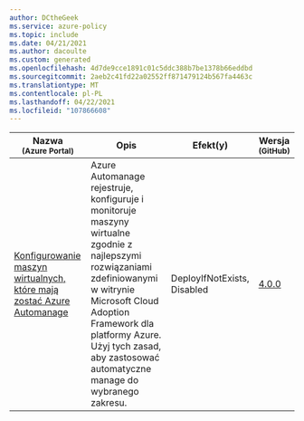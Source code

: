 ```yaml
---
author: DCtheGeek
ms.service: azure-policy
ms.topic: include
ms.date: 04/21/2021
ms.author: dacoulte
ms.custom: generated
ms.openlocfilehash: 4d7de9cce1891c01c5ddc388b7be1378b66eddbd
ms.sourcegitcommit: 2aeb2c41fd22a02552ff871479124b567fa4463c
ms.translationtype: MT
ms.contentlocale: pl-PL
ms.lasthandoff: 04/22/2021
ms.locfileid: "107866608"
---
```

|Nazwa<br /><sub>(Azure Portal)</sub> |Opis |Efekt(y) |Wersja<br /><sub>(GitHub)</sub> |
|---|---|---|---|
|[Konfigurowanie maszyn wirtualnych, które mają zostać Azure Automanage](https://portal.azure.com/#blade/Microsoft_Azure_Policy/PolicyDetailBlade/definitionId/%2Fproviders%2FMicrosoft.Authorization%2FpolicyDefinitions%2F270610db-8c04-438a-a739-e8e6745b22d3) |Azure Automanage rejestruje, konfiguruje i monitoruje maszyny wirtualne zgodnie z najlepszymi rozwiązaniami zdefiniowanymi w witrynie Microsoft Cloud Adoption Framework dla platformy Azure. Użyj tych zasad, aby zastosować automatyczne manage do wybranego zakresu. |DeployIfNotExists, Disabled |[4.0.0](https://github.com/Azure/azure-policy/blob/master/built-in-policies/policyDefinitions/Automanage/Automanage_Deploy.json) |
